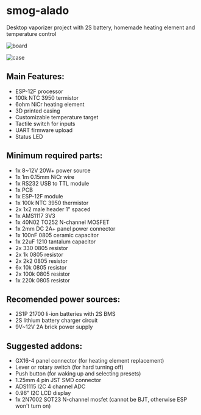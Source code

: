 # smog-alado
Desktop vaporizer project with 2S battery, homemade heating element and temperature control

![board](https://github.com/machadoleonardo94/smog-alado/assets/52208834/82a1beb1-0f0f-4a3b-9d36-1a72f8a2a4b8)

![case](https://github.com/machadoleonardo94/smog-alado/assets/52208834/6381df27-6bbc-4f1f-926d-293b742b3708)

## Main Features:
* ESP-12F processor
* 100k NTC 3950 termistor
* 6ohm NiCr heating element
* 3D printed casing
* Customizable temperature target
* Tactile switch for inputs
* UART firmware upload
* Status LED

## Minimum required parts:
* 1x 8~12V 20W+ power source
* 1x 1m 0.15mm NiCr wire
* 1x RS232 USB to TTL module 
* 1x PCB
* 1x ESP-12F module
* 1x 100k NTC 3950 thermistor
* 2x 1x2 male header 1" spaced
* 1x AMS1117 3V3
* 1x 40N02 TO252 N-channel MOSFET
* 1x 2mm DC 2A+ panel power connector
* 1x 100nF 0805 ceramic capacitor
* 1x 22uF 1210 tantalum capacitor
* 2x 330 0805 resistor
* 2x 1k 0805 resistor
* 2x 2k2 0805 resistor
* 6x 10k 0805 resistor
* 2x 100k 0805 resistor
* 1x 220k 0805 resistor

## Recomended power sources:
* 2S1P 21700 li-ion batteries with 2S BMS
* 2S lithium battery charger circuit
* 9V~12V 2A brick power supply

## Suggested addons:
* GX16-4 panel connector (for heating element replacement)
* Lever or rotary switch (for hard turning off)
* Push button (for waking up and selecting presets)
* 1.25mm 4 pin JST SMD connector
* ADS1115 I2C 4 channel ADC
* 0.96" I2C LCD display
* 1x 2N7002 SOT23 N-channel mosfet (cannot be BJT, otherwise ESP won't turn on) 
